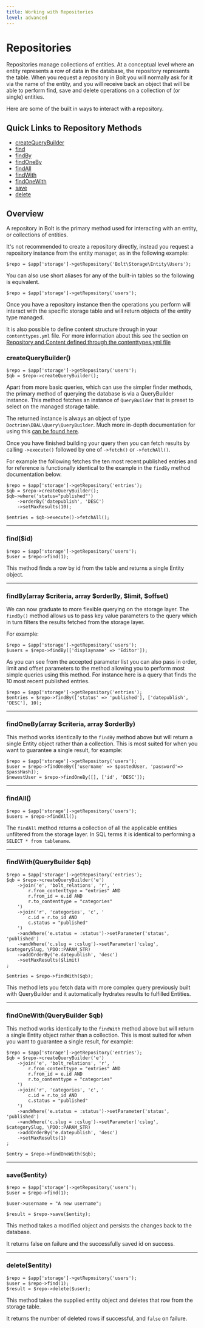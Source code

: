 ```yaml
---
title: Working with Repositories
level: advanced
---
```

# Repositories

Repositories manage collections of entities. At a conceptual level where an
entity represents a row of data in the database, the repository represents the
table. When you request a repository in Bolt you will normally ask for it via
the name of the entity, and you will receive back an object that will be able
to perform find, save and delete operations on a collection of (or single)
entities.

Here are some of the built in ways to interact with a repository.

## Quick Links to Repository Methods

 - <a href="#createquerybuilder">createQueryBuilder</a>
 - <a href="#find-id">find</a>
 - <a href="#findby-array-criteria-array-orderby-limit-offset">findBy</a>
 - <a href="#findoneby-array-criteria-array-orderby">findOneBy</a>
 - <a href="#findall">findAll</a>
 - <a href="#findwith">findWith</a>
 - <a href="#findOneWith">findOneWith</a>
 - <a href="#save-entity">save</a>
 - <a href="#delete-entity">delete</a>


## Overview

A repository in Bolt is the primary method used for interacting with an entity,
or collections of entities.

It's not recommended to create a repository directly, instead you request a
repository instance from the entity manager, as in the following example:

```
$repo = $app['storage']->getRepository('Bolt\Storage\Entity\Users');
```

You can also use short aliases for any of the built-in tables so the following
is equivalent.


```
$repo = $app['storage']->getRepository('users');
```

Once you have a repository instance then the operations you perform will
interact with the specific storage table and will return objects of the entity
type managed.

It is also possible to define content structure through in your `contenttypes.yml`
file. For more information about this see the section on
[Repository and Content defined through the contenttypes.yml file](../advanced/storage-repositories#custom-repository-to-manage-entity-defined-in-contenttypeyml) 

### createQueryBuilder()

```
$repo = $app['storage']->getRepository('users');
$qb = $repo->createQueryBuilder();
```

Apart from more basic queries, which can use the simpler finder methods, the
primary method of querying the database is via a QueryBuilder instance. This
method fetches an instance of `QueryBuilder` that is preset to select on the
managed storage table.

The returned instance is always an object of type `Doctrine\DBAL\Query\QueryBuilder`.
Much more in-depth documentation for using this
<a href="http://doctrine-dbal.readthedocs.org/en/latest/reference/query-builder.html">can be found here</a>.

Once you have finished building your query then you can fetch results by
calling `->execute()` followed by one of `->fetch()` or `->fetchAll()`.

For example the following fetches the ten most recent published entries and
for reference is functionally identical to the example in the `findBy` method
documentation below.

```
$repo = $app['storage']->getRepository('entries');
$qb = $repo->createQueryBuilder();
$qb->where('status="published"')
    ->orderBy('datepublish', 'DESC')
    ->setMaxResults(10);

$entries = $qb->execute()->fetchAll();
```


---

### find($id)

```
$repo = $app['storage']->getRepository('users');
$user = $repo->find(1);
```

This method finds a row by id from the table and returns a single Entity object.

---

### findBy(array $criteria, array $orderBy, $limit, $offset)

We can now graduate to more flexible querying on the storage layer. The `findBy()`
method allows us to pass key value parameters to the query which in turn filters
the results fetched from the storage layer.

For example:

```
$repo = $app['storage']->getRepository('users');
$users = $repo->findBy(['displayname' => 'Editor']);
```

As you can see from the accepted parameter list you can also pass in order,
limit and offset parameters to the method allowing you to perform most simple
queries using this method. For instance here is a query that finds the 10 most
recent published entries.

```
$repo = $app['storage']->getRepository('entries');
$entries = $repo->findBy(['status' => 'published'], ['datepublish', 'DESC'], 10);
```

---

### findOneBy(array $criteria, array $orderBy)

This method works identically to the `findBy` method above but will return a
single Entity object rather than a collection. This is most suited for when you
want to guarantee a single result, for example:

```
$repo = $app['storage']->getRepository('users');
$user = $repo->findOneBy(['username' => $postedUser, 'password'=> $passHash]);
$newestUser = $repo->findOneBy([], ['id', 'DESC']);
```

---

### findAll()

```
$repo = $app['storage']->getRepository('users');
$users = $repo->findAll();
```

The `findAll` method returns a collection of all the applicable entities
unfiltered from the storage layer. In SQL terms it is identical to performing a
`SELECT * from tablename`.

---

### findWith(QueryBuilder $qb)

```
$repo = $app['storage']->getRepository('entries');
$qb = $repo->createQueryBuilder('e')
    ->join('e', 'bolt_relations', 'r', '
        r.from_contenttype = "entries" AND
        r.from_id = e.id AND
        r.to_contenttype = "categories"
    ')
    ->join('r', 'categories', 'c', '
        c.id = r.to_id AND
        c.status = "published"
    ')
    ->andWhere('e.status = :status')->setParameter('status', 'published')
    ->andWhere('c.slug = :cslug')->setParameter('cslug', $categorySlug, \PDO::PARAM_STR)
    ->addOrderBy('e.datepublish', 'desc')
    ->setMaxResults($limit)
;

$entries = $repo->findWith($qb);
```

This method lets you fetch data with more complex query previously built with
QueryBuilder and it automatically hydrates results to fulfilled Entities.

---

### findOneWith(QueryBuilder $qb)

This method works identically to the `findWith` method above but will return a
single Entity object rather than a collection. This is most suited for when you
want to guarantee a single result, for example:

```
$repo = $app['storage']->getRepository('entries');
$qb = $repo->createQueryBuilder('e')
    ->join('e', 'bolt_relations', 'r', '
        r.from_contenttype = "entries" AND
        r.from_id = e.id AND
        r.to_contenttype = "categories"
    ')
    ->join('r', 'categories', 'c', '
        c.id = r.to_id AND
        c.status = "published"
    ')
    ->andWhere('e.status = :status')->setParameter('status', 'published')
    ->andWhere('c.slug = :cslug')->setParameter('cslug', $categorySlug, \PDO::PARAM_STR)
    ->addOrderBy('e.datepublish', 'desc')
    ->setMaxResults(1)
;

$entry = $repo->findOneWith($qb);
```

---

### save($entity)

```
$repo = $app['storage']->getRepository('users');
$user = $repo->find(1);

$user->username = "A new username";

$result = $repo->save($entity);
```

This method takes a modified object and persists the changes back to the database.

It returns false on failure and the successfully saved id on success.

---

### delete($entity)

```
$repo = $app['storage']->getRepository('users');
$user = $repo->find(1);
$result = $repo->delete($user);
```

This method takes the supplied entity object and deletes that row from the storage table.

It returns the number of deleted rows if successful, and `false` on failure.

